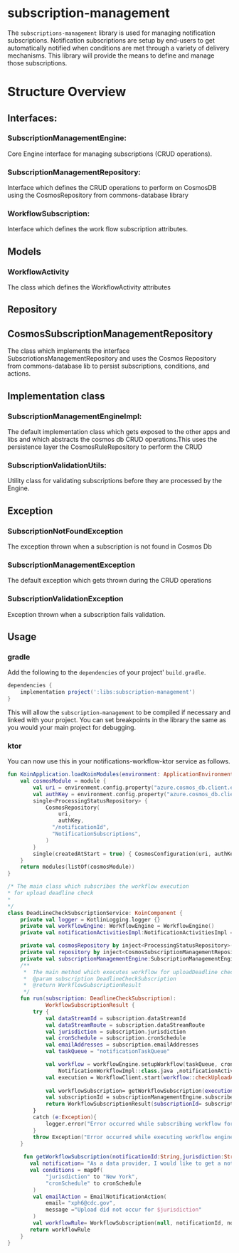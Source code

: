 # subscription-management
The `subscriptions-management` library is used for managing notification subscriptions.  Notification subscriptions are setup by end-users to get automatically notified when conditions are met through a variety of delivery mechanisms.  This library will provide the means to define and manage those subscriptions.

# Structure Overview  

## Interfaces:

### SubscriptionManagementEngine: 
Core Engine interface for managing subscriptions (CRUD operations).
### SubscriptionManagementRepository: 
Interface which defines the CRUD operations to perform on CosmosDB using the CosmosRepository from commons-database library
### WorkflowSubscription: 
Interface which defines the work flow subscription attributes.

## Models

### WorkflowActivity
The class which defines the WorkflowActivity attributes

## Repository

## CosmosSubscriptionManagementRepository
The class which implements the interface SubscriotionsManagementRepository and uses the Cosmos Repository from commons-database lib
to persist subscriptions, conditions, and actions.

## Implementation class

### SubscriptionManagementEngineImpl: 
The default implementation class which gets exposed to the other apps and libs and which abstracts the
cosmos db CRUD operations.This uses the persistence layer the CosmosRuleRepository to perform the CRUD

### SubscriptionValidationUtils: 
Utility class for validating subscriptions before they are processed by the Engine.

## Exception

### SubscriptionNotFoundException
The exception thrown when a subscription is not found in Cosmos Db
### SubscriptionManagementException
The default exception which gets thrown during the CRUD operations

### SubscriptionValidationException
Exception thrown when a subscription fails validation.
## Usage

### gradle
Add the following to the `dependencies` of your project' `build.gradle`.
```groovy
dependencies {
    implementation project(':libs:subscription-management')
}
```
This will allow the `subscription-management` to be compiled if necessary and linked with your project.  You can set breakpoints in the library the same as you would your main project for debugging.

### ktor
You can now use this in your notifications-workflow-ktor service as follows.

```kotlin
fun KoinApplication.loadKoinModules(environment: ApplicationEnvironment): KoinApplication {
    val cosmosModule = module {
        val uri = environment.config.property("azure.cosmos_db.client.endpoint").getString()
        val authKey = environment.config.property("azure.cosmos_db.client.key").getString()
        single<ProcessingStatusRepository> {
            CosmosRepository(
                uri,
                authKey,
              "/notificationId",
              "NotificationSubscriptions",
            )
        } 
        single(createdAtStart = true) { CosmosConfiguration(uri, authKey) }
    }
    return modules(listOf(cosmosModule))
}

/* The main class which subscribes the workflow execution
* for upload deadline check
* 
*/
class DeadLineCheckSubscriptionService: KoinComponent {
    private val logger = KotlinLogging.logger {}
    private val workflowEngine: WorkflowEngine = WorkflowEngine()
    private val notificationActivitiesImpl:NotificationActivitiesImpl = NotificationActivitiesImpl()

    private val cosmosRepository by inject<ProcessingStatusRepository>()
    private val repository by inject<CosmosSubscriptionManagementRepository>(){ parametersOf(cosmosRepository,logger) }
    private val subscriptionManagementEngine:SubscriptionManagementEngine by inject { parametersOf(repository) }
    /**
     *  The main method which executes workflow for uploadDeadline check
     *  @param subscription DeadlineCheckSubscription
     *  @return WorkflowSubscriptionResult
     */
    fun run(subscription: DeadlineCheckSubscription):
            WorkflowSubscriptionResult {
        try {
            val dataStreamId = subscription.dataStreamId
            val dataStreamRoute = subscription.dataStreamRoute
            val jurisdiction = subscription.jurisdiction
            val cronSchedule = subscription.cronSchedule
            val emailAddresses = subscription.emailAddresses
            val taskQueue = "notificationTaskQueue"

            val workflow = workflowEngine.setupWorkflow(taskQueue, cronSchedule,
                NotificationWorkflowImpl::class.java ,notificationActivitiesImpl, NotificationWorkflow::class.java)
            val execution = WorkflowClient.start(workflow::checkUploadAndNotify, jurisdiction, dataStreamId, dataStreamRoute, cronSchedule, emailAddresses)
            
            val workflowSubscription= getWorkflowSubscription(execution.workflowId, jurisdiction, cronSchedule)
            val subscriptionId = subscriptionManagementEngine.subscribe(workflowSubscription)
            return WorkflowSubscriptionResult(subscriptionId= subscriptionId, message="Successfully subscribed to the rule", emailAddresses=emailAddresses)
        }
        catch (e:Exception){
            logger.error("Error occurred while subscribing workflow for upload deadline: ${e.message}")
        }
        throw Exception("Error occurred while executing workflow engine to subscribe for upload deadline")
    }
    
     fun getWorkflowSubscription(notificationId:String,jurisdiction:String, cronSchedule: String): WorkflowSubscription{
       val notification= "As a data provider, I would like to get a notification if an upload for my jurisdiction has not occurred by 12pm"
       val conditions = mapOf(
            "jurisdiction" to "New York",
            "cronSchedule" to cronSchedule
        )
        val emailAction = EmailNotificationAction(
            email= "xph6@cdc.gov",
            message ="Upload did not occur for $jurisdiction"
        )
        val workflowRule= WorkflowSubscription(null, notificationId, notification, conditions,"ACTIVE", listOf<WorkflowActivity>(emailAction))
       return workflowRule
    }
}
```